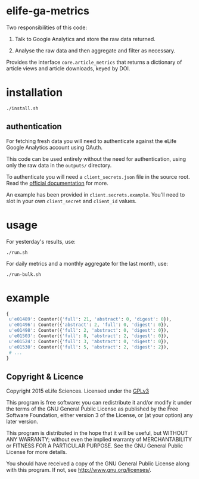 # elife-ga-metrics 

Two responsibilities of this code:

1. Talk to Google Analytics and store the raw data returned.

2. Analyse the raw data and then aggregate and filter as necessary.

Provides the interface `core.article_metrics` that returns a dictionary of 
article views and article downloads, keyed by DOI.

# installation

    ./install.sh

## authentication

For fetching fresh data you will need to authenticate against the eLife 
Google Analytics account using OAuth.

This code can be used entirely without the need for authentication, using only 
the raw data in the `outputs/` directory.

To authenticate you will need a `client_secrets.json` file in the source root. 
Read the [official documentation](https://developers.google.com/api-client-library/python/guide/aaa_client_secrets) for more.

An example has been provided in `client.secrets.example`. You'll need to slot in
your own `client_secret` and `client_id` values.
    
# usage

For yesterday's results, use:

    ./run.sh

For daily metrics and a monthly aggregate for the last month, use:

    ./run-bulk.sh

# example

```python
{
 u'e01489': Counter({'full': 21, 'abstract': 0, 'digest': 0}),
 u'e01496': Counter({'abstract': 2, 'full': 0, 'digest': 0}),
 u'e01498': Counter({'full': 2, 'abstract': 0, 'digest': 0}),
 u'e01503': Counter({'full': 8, 'abstract': 2, 'digest': 0}),
 u'e01524': Counter({'full': 3, 'abstract': 0, 'digest': 0}),
 u'e01530': Counter({'full': 5, 'abstract': 2, 'digest': 2}),
 # ...
}
```

## Copyright & Licence

Copyright 2015 eLife Sciences. Licensed under the [GPLv3](LICENCE.txt)

This program is free software: you can redistribute it and/or modify
it under the terms of the GNU General Public License as published by
the Free Software Foundation, either version 3 of the License, or
(at your option) any later version.

This program is distributed in the hope that it will be useful,
but WITHOUT ANY WARRANTY; without even the implied warranty of
MERCHANTABILITY or FITNESS FOR A PARTICULAR PURPOSE.  See the
GNU General Public License for more details.

You should have received a copy of the GNU General Public License
along with this program.  If not, see <http://www.gnu.org/licenses/>.


